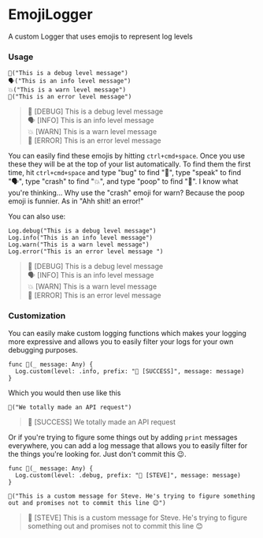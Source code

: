 # EmojiLogger
A custom Logger that uses emojis to represent log levels

### Usage

    🐛("This is a debug level message")   
    🗣("This is an info level message")   
    💥("This is a warn level message")
    💩("This is an error level message")

>🐛 [DEBUG] This is a debug level message  
🗣 [INFO]  This is an info level message  
💥 [WARN]  This is a warn level message  
💩 [ERROR] This is an error level message  

You can easily find these emojis by hitting `ctrl+cmd+space`. Once you use these they will be at the top of your list automatically. To find them the first time, hit `ctrl+cmd+space` and type "bug" to find "🐛", type "speak" to find "🗣", type "crash" to find "💥", and type "poop" to find "💩". I know what you're thinking... Why use the "crash" emoji for warn? Because the poop emoji is funnier. As in "Ahh shit! an error!"

You can also use:

    Log.debug("This is a debug level message")
    Log.info("This is an info level message")
    Log.warn("This is a warn level message")
    Log.error("This is an error level message ")

>🐛 [DEBUG] This is a debug level message  
🗣 [INFO]  This is an info level message  
💥 [WARN]  This is a warn level message  
💩 [ERROR] This is an error level message  

### Customization

You can easily make custom logging functions which makes your logging more expressive and allows you to easily filter your logs for your own debugging purposes.

    func 🏅(_ message: Any) {
      Log.custom(level: .info, prefix: "🏅 [SUCCESS]", message: message)
    }

Which you would then use like this

    🏅("We totally made an API request")

>🏅 [SUCCESS] We totally made an API request

Or if you're trying to figure some things out by adding `print` messages everywhere, you can add a log message that allows you to easily filter for the things you're looking for. Just don't commit this 😉.

    func 🤔(_ message: Any) {
      Log.custom(level: .debug, prefix: "🤔 [STEVE]", message: message)
    }

    🤔("This is a custom message for Steve. He's trying to figure something out and promises not to commit this line 😊")

>🤔 [STEVE] This is a custom message for Steve. He's trying to figure something out and promises not to commit this line 😊
